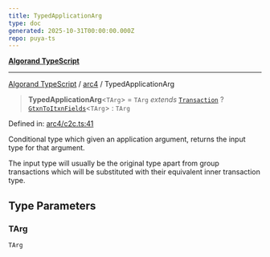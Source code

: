 ```yaml
---
title: TypedApplicationArg
type: doc
generated: 2025-10-31T00:00:00.000Z
repo: puya-ts
---
```


[**Algorand TypeScript**](docs/_md/README)

---

[Algorand TypeScript](docs/_md/modules) / [arc4](/reference/algorand-typescript/api/arc4/readme/) / TypedApplicationArg

> **TypedApplicationArg**\<`TArg`\> = `TArg` _extends_ [`Transaction`](/reference/algorand-typescript/api/gtxn/namespaces/gtxn/type-aliases/transaction/) ? [`GtxnToItxnFields`](GtxnToItxnFields)\<`TArg`\> : `TArg`

Defined in: [arc4/c2c.ts:41](https://github.com/algorandfoundation/puya-ts/blob/main/packages/algo-ts/src/arc4/c2c.ts#L41)

Conditional type which given an application argument, returns the input type for that argument.

The input type will usually be the original type apart from group transactions which will be substituted
with their equivalent inner transaction type.

## Type Parameters

### TArg

`TArg`
